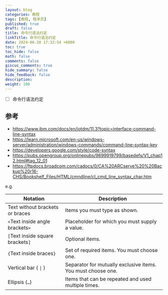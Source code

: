 ```yaml
---
layout: blog
categories: 教程
tags: [教程, 程序员]
published: true
draft: false
title: 命令行语法约定
linkTitle: 命令行语法约定
date: 2024-06-28 17:32:54 +0800
toc: true
toc_hide: false
math: false
comments: false
giscus_comments: true
hide_summary: false
hide_feedback: false
description: 
weight: 100
---
```


- [ ] 命令行语法约定

## 参考

- https://www.ibm.com/docs/en/iotdm/11.3?topic=interface-command-line-syntax
- https://learn.microsoft.com/en-us/windows-server/administration/windows-commands/command-line-syntax-key
- https://developers.google.com/style/code-syntax
- https://pubs.opengroup.org/onlinepubs/9699919799/basedefs/V1_chap12.html#tag_12_01
- https://ftpdocs.broadcom.com/cadocs/0/CA%20ARCserve%20%20Backup%20r16-CHS/Bookshelf_Files/HTML/cmndline/cl_cmd_line_syntax_char.htm

e.g.

| Notation                          | Description                                                  |
| --------------------------------- | ------------------------------------------------------------ |
| Text without brackets or braces   | Items you must type as shown.                                |
| `<`Text inside angle brackets`>`  | Placeholder for which you must supply a value.               |
| `[`Text inside square brackets`]` | Optional items.                                              |
| `{`Text inside braces`}`          | Set of required items. You must choose one.                  |
| Vertical bar ( `\|` )             | Separator for mutually exclusive items. You must choose one. |
| Ellipsis (`…`)                    | Items that can be repeated and used multiple times.          |
